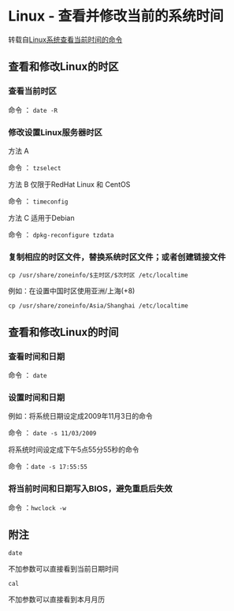 # Linux - 查看并修改当前的系统时间

转载自[Linux系统查看当前时间的命令](https://blog.csdn.net/evilcry2012/article/details/54315170)

## 查看和修改Linux的时区

### 查看当前时区

命令 ： `date -R`
<!--more-->
### 修改设置Linux服务器时区

方法 A

命令 ： `tzselect`

方法 B 仅限于RedHat Linux 和 CentOS

命令 ： `timeconfig`

方法 C 适用于Debian

命令 ： `dpkg-reconfigure tzdata`

### 复制相应的时区文件，替换系统时区文件；或者创建链接文件

`cp /usr/share/zoneinfo/$主时区/$次时区 /etc/localtime`

例如：在设置中国时区使用亚洲/上海(+8)

`cp /usr/share/zoneinfo/Asia/Shanghai /etc/localtime`

## 查看和修改Linux的时间

### 查看时间和日期

命令 ： `date`

### 设置时间和日期

例如：将系统日期设定成2009年11月3日的命令

命令 ： `date -s 11/03/2009`

将系统时间设定成下午5点55分55秒的命令

命令 ：`date -s 17:55:55`

### 将当前时间和日期写入BIOS，避免重启后失效

命令 ：`hwclock -w`

## 附注

`date`

不加参数可以直接看到当前日期时间

`cal`

不加参数可以直接看到本月月历


